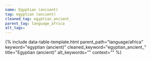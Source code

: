 ```yaml
---
name: Egyptian (ancient)
tag: egyptian (ancient)
cleaned_tag: egyptian_ancient_
parent_tag: language_africa
alt_tags: 
---
```


{% include data-table-template.html 
  parent_path="language/africa" 
  keyword="egyptian (ancient)" 
  cleaned_keyword="egyptian_ancient_" 
  title="Egyptian (ancient)"
  alt_keywords=""
  context=""
%}

